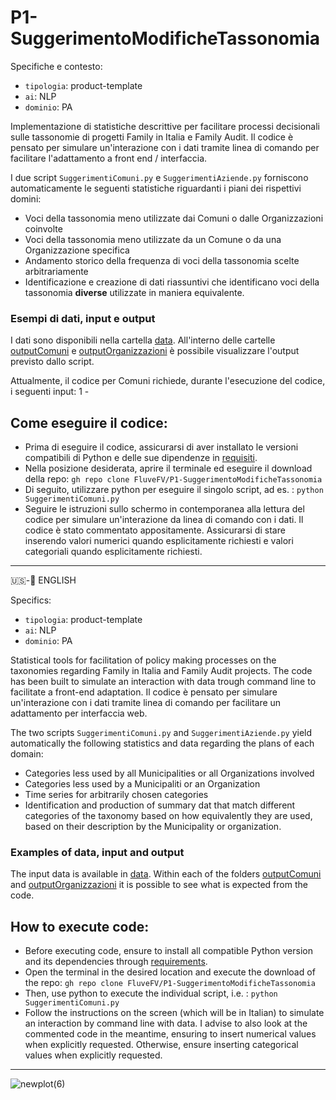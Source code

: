 # P1-SuggerimentoModificheTassonomia

Specifiche e contesto:
- ```tipologia```: product-template
- ```ai```: NLP
-  ```dominio```: PA

Implementazione di statistiche descrittive per facilitare processi decisionali sulle tassonomie di progetti Family in Italia e Family Audit. 
Il codice è pensato per simulare un'interazione con i dati tramite linea di comando per facilitare l'adattamento a front end / interfaccia.

I due script ```SuggerimentiComuni.py``` e ```SuggerimentiAziende.py``` forniscono automaticamente le seguenti statistiche riguardanti i piani dei rispettivi domini:

- Voci della tassonomia meno utilizzate dai Comuni o dalle Organizzazioni coinvolte
- Voci della tassonomia meno utilizzate da un Comune o da una Organizzazione specifica
- Andamento storico della frequenza di voci della tassonomia scelte arbitrariamente
- Identificazione e creazione di dati riassuntivi che identificano voci della tassonomia **diverse** utilizzate in maniera equivalente.

### Esempi di dati, input e output
I dati sono disponibili nella cartella [data](https://github.com/FluveFV/P1-SuggerimentoModificheTassonomia/tree/main/). 
All'interno delle cartelle [outputComuni](https://github.com/FluveFV/P1-SuggerimentoModificheTassonomia/tree/main/outputComuni) e [outputOrganizzazioni](https://github.com/FluveFV/P1-SuggerimentoModificheTassonomia/tree/main/outputOrganizzazioni) è possibile visualizzare l'output previsto dallo script. 

Attualmente, il codice per Comuni richiede, durante l'esecuzione del codice, i seguenti input:
1 - 




## Come eseguire il codice: 
- Prima di eseguire il codice, assicurarsi di aver installato le versioni compatibili di Python e delle sue dipendenze in [requisiti](https://github.com/FluveFV/P1-SuggerimentoModificheTassonomia/blob/main/requirements.txt). 
- Nella posizione desiderata, aprire il terminale ed eseguire il download della repo:
```gh repo clone FluveFV/P1-SuggerimentoModificheTassonomia```
- Di seguito, utilizzare python per eseguire il singolo script, ad es. :
```python SuggerimentiComuni.py```
- Seguire le istruzioni sullo schermo in contemporanea alla lettura del codice per simulare un'interazione da linea di comando con i dati. Il codice è stato commentato appositamente. Assicurarsi di stare inserendo valori numerici quando esplicitamente richiesti e valori categoriali quando esplicitamente richiesti. 

--- 
🇺🇸-🏴󠁧󠁢󠁥󠁮󠁧󠁿 ENGLISH

Specifics:
- ```tipologia```: product-template
- ```ai```: NLP
-  ```dominio```: PA

Statistical tools for facilitation of policy making processes on the taxonomies regarding Family in Italia and Family Audit projects.
The code has been built to simulate an interaction with data trough command line to facilitate a front-end adaptation.
Il codice è pensato per simulare un'interazione con i dati tramite linea di comando per facilitare un adattamento per interfaccia web.

The two scripts ```SuggerimentiComuni.py``` and ```SuggerimentiAziende.py``` yield automatically the following statistics and data regarding the plans of each domain:

- Categories less used by all Municipalities or all Organizations involved
- Categories less used by a Municipaliti or an Organization
- Time series for arbitrarily chosen categories
- Identification and production of summary dat that match different categories of the taxonomy based on how equivalently they are used, based on their description by the Municipality or organization. 

### Examples of data, input and output
The input data is available in [data](https://github.com/FluveFV/P1-SuggerimentoModificheTassonomia/tree/main/). 
Within each of the folders  [outputComuni](https://github.com/FluveFV/P1-SuggerimentoModificheTassonomia/tree/main/outputComuni) and [outputOrganizzazioni](https://github.com/FluveFV/P1-SuggerimentoModificheTassonomia/tree/main/outputOrganizzazioni) it is possible to see what is expected from the code. 

## How to execute code:
- Before executing code, ensure to install all compatible Python version and its dependencies through [requirements](https://github.com/FluveFV/P1-SuggerimentoModificheTassonomia/blob/main/requirements.txt). 
- Open the terminal in the desired location and execute the download of the repo:
```gh repo clone FluveFV/P1-SuggerimentoModificheTassonomia```
- Then, use python to execute the individual script, i.e. :
```python SuggerimentiComuni.py```
- Follow the instructions on the screen (which will be in Italian) to simulate an interaction by command line with data. I advise to also look at the commented code in the meantime, ensuring to insert numerical values when explicitly requested.  Otherwise, ensure inserting categorical values when explicitly requested.

  
--- 

 ![newplot(6)](https://github.com/user-attachments/assets/640d4637-23e1-4b0d-9ba2-6ebcb5a5ac9b)

